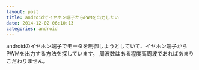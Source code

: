 ```yaml
---
layout: post
title: androidでイヤホン端子からPWMを出力したい
date: 2014-12-02 06:10:13
categories: android
---
```

<!-- {% raw %} -->
<p>androidのイヤホン端子でモータを制御しようとしていて、イヤホン端子からPWMを出力する方法を探しています。
周波数はある程度高周波であればあまりこだわりません。</p>
<!-- {% endraw %} -->
